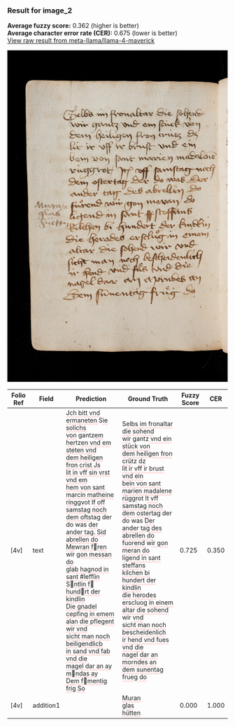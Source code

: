 ### Result for image_2
**Average fuzzy score:** 0.362 (higher is better)<br>**Average character error rate (CER):** 0.675 (lower is better)<br>[View raw result from meta-llama/llama-4-maverick](https://github.com/RISE-UNIBAS/humanities_data_benchmark/blob/main/results/2025-10-24/T0301/request_T0301_image_2.json)

<img src="https://github.com/RISE-UNIBAS/humanities_data_benchmark/blob/main/benchmarks/medieval_manuscripts/images/image_2.jpg?raw=true" alt="image_2" width="800px">

<style>
.diff { text-decoration: underline; text-decoration-color: #ffcccc; text-decoration-style: wavy; }
</style>

| Folio Ref | Field | Prediction | Ground Truth | Fuzzy Score | CER |
|-----------|-------|------------|--------------|-------------|-----|
| [4v] | text | <span class="diff">Jch bitt vnd ermaneten </span>S<span class="diff">ie solichs<br>von</span> gantz<span class="diff">em her</span>tz<span class="diff">en vnd em steten vnd<br> dem heiligen fron crist Js<br>lit in vff sin vrst vnd em<br>hem von sant marcin matheine<br>ringgv</span>ot I<span class="diff">f off samstag noch<br> dem ofts</span>tag der do was <span class="diff">der<br>ander tag. Sid abrellen do<br>Me</span>w<span class="diff">ran fren</span> wir <span class="diff">gon messan do<br>glab hagnod in sant #lefflin<br>Sntlin f hundrt der kindlin<br>Die gnadel cepfing in emem<br>alan die pflegent wir vnd<br>sicht man noch beiligendlicb<br>in sand vnd fab vnd die<br>magel dar an ay mndas ay<br>Dem fmentig frig So</span> | S<span class="diff">elbs im fronaltar die sohend<br> wir</span> gantz<span class="diff"> vnd ein stück von<br> dem heiligen fron crü</span>tz<span class="diff"> dz<br> lit ir vff ir brust vnd ein<br> bein von sant marien madalene<br> rüggr</span>ot I<span class="diff">t vff samstag noch<br> dem oster</span>tag der do was <span class="diff">Der<br> ander tag des abrellen do<br> fuorend </span>w<span class="diff">ir gon meran do<br> ligend in sant steffans<br> kilchen bi hundert der kindlin<br> die herodes erscluog in einem<br> altar die sohend</span> wir <span class="diff">vnd<br> sicht man noch bescheidenlich<br> ir hend vnd fues vnd die<br> nagel dar an morndes an<br> dem sunentag frueg do</span> | 0.725 | 0.350 |
| [4v] | addition1 |  | <span class="diff">Muran<br> glas<br> hütten</span> | 0.000 | 1.000 |
